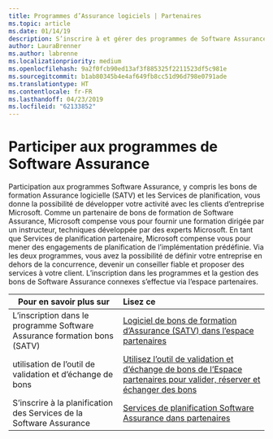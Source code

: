 ```yaml
---
title: Programmes d’Assurance logiciels | Partenaires
ms.topic: article
ms.date: 01/14/19
description: S’inscrire à et gérer des programmes de Software Assurance dans le centre de partenaires
author: LauraBrenner
ms.author: labrenne
ms.localizationpriority: medium
ms.openlocfilehash: 9a2f0fcb90ed13af3f885325f2211523df5c981e
ms.sourcegitcommit: b1ab80345b4e4af649fb8cc51d96d798e0791ade
ms.translationtype: HT
ms.contentlocale: fr-FR
ms.lasthandoff: 04/23/2019
ms.locfileid: "62133852"
---
```

# <a name="participate-in-software-assurance-programs"></a>Participer aux programmes de Software Assurance

Participation aux programmes Software Assurance, y compris les bons de formation Assurance logicielle (SATV) et les Services de planification, vous donne la possibilité de développer votre activité avec les clients d’entreprise Microsoft. Comme un partenaire de bons de formation de Software Assurance, Microsoft compense vous pour fournir une formation dirigée par un instructeur, techniques développée par des experts Microsoft. En tant que Services de planification partenaire, Microsoft compense vous pour mener des engagements de planification de l’implémentation prédéfinie. Via les deux programmes, vous avez la possibilité de définir votre entreprise en dehors de la concurrence, devenir un conseiller fiable et proposer des services à votre client. L’inscription dans les programmes et la gestion des bons de Software Assurance connexes s’effectue via l’espace partenaires.

|**Pour en savoir plus sur**   |**Lisez ce**   |
|--------------------------|:------------------|
|L’inscription dans le programme Software Assurance formation bons (SATV)|[Logiciel de bons de formation d’Assurance (SATV) dans l’espace partenaires](software-assurance-satv.md)|
|utilisation de l’outil de validation et d’échange de bons|[Utilisez l’outil de validation et d’échange de bons de l’Espace partenaires pour valider, réserver et échanger des bons](voucher-validation-tool.md)|
|S’inscrire à la planification des Services de la Software Assurance|[Services de planification Software Assurance dans partenaires](software-assurance-dps.md) 


